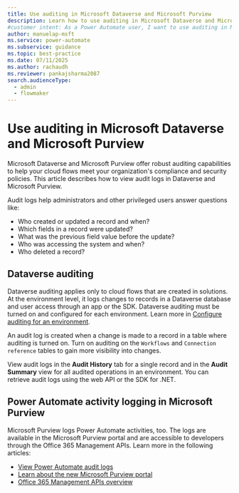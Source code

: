 ```yaml
---
title: Use auditing in Microsoft Dataverse and Microsoft Purview
description: Learn how to use auditing in Microsoft Dataverse and Microsoft Purview to help your Power Automate flows meet compliance and security policies.
#customer intent: As a Power Automate user, I want to use auditing in Microsoft Dataverse and view audit logs in Microsoft Purview so that I can ensure adherence to compliance and security policies.
author: manuelap-msft
ms.service: power-automate
ms.subservice: guidance
ms.topic: best-practice
ms.date: 07/11/2025
ms.author: rachaudh
ms.reviewer: pankajsharma2087
search.audienceType:
  - admin
  - flowmaker
---
```


# Use auditing in Microsoft Dataverse and Microsoft Purview

Microsoft Dataverse and Microsoft Purview offer robust auditing capabilities to help your cloud flows meet your organization's compliance and security policies. This article describes how to view audit logs in Dataverse and Microsoft Purview.

Audit logs help administrators and other privileged users answer questions like:

- Who created or updated a record and when?
- Which fields in a record were updated?
- What was the previous field value before the update?
- Who was accessing the system and when?
- Who deleted a record?

## Dataverse auditing

Dataverse auditing applies only to cloud flows that are created in solutions. At the environment level, it logs changes to records in a Dataverse database and user access through an app or the SDK. Dataverse auditing must be turned on and configured for each environment. Learn more in [Configure auditing for an environment](/power-platform/admin/manage-dataverse-auditing#configure-auditing-for-an-environment).

An audit log is created when a change is made to a record in a table where auditing is turned on. Turn on auditing on the `Workflows` and `Connection reference` tables to gain more visibility into changes.

View audit logs in the **Audit History** tab for a single record and in the **Audit Summary** view for all audited operations in an environment. You can retrieve audit logs using the web API or the SDK for .NET.

## Power Automate activity logging in Microsoft Purview

Microsoft Purview logs Power Automate activities, too. The logs are available in the Microsoft Purview portal and are accessible to developers through the Office 365 Management APIs. Learn more in the following articles:

- [View Power Automate audit logs](/power-platform/admin/logging-power-automate)
- [Learn about the new Microsoft Purview portal](/purview/purview-portal)
- [Office 365 Management APIs overview](/office/office-365-management-api/office-365-management-apis-overview)
